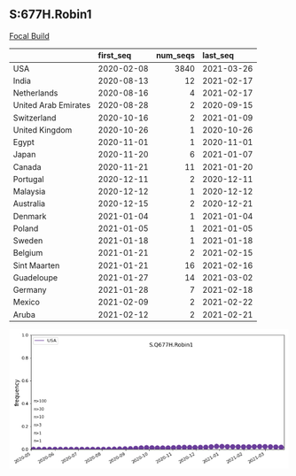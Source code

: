 

## S:677H.Robin1
[Focal Build](https://nextstrain.org/groups/neherlab/ncov/S.Q677H.Robin1?f_country=USA)

|                      | first_seq   |   num_seqs | last_seq   |
|:---------------------|:------------|-----------:|:-----------|
| USA                  | 2020-02-08  |       3840 | 2021-03-26 |
| India                | 2020-08-13  |         12 | 2021-02-17 |
| Netherlands          | 2020-08-16  |          4 | 2021-02-17 |
| United Arab Emirates | 2020-08-28  |          2 | 2020-09-15 |
| Switzerland          | 2020-10-16  |          2 | 2021-01-09 |
| United Kingdom       | 2020-10-26  |          1 | 2020-10-26 |
| Egypt                | 2020-11-01  |          1 | 2020-11-01 |
| Japan                | 2020-11-20  |          6 | 2021-01-07 |
| Canada               | 2020-11-21  |         11 | 2021-01-20 |
| Portugal             | 2020-12-11  |          2 | 2020-12-11 |
| Malaysia             | 2020-12-12  |          1 | 2020-12-12 |
| Australia            | 2020-12-15  |          2 | 2020-12-21 |
| Denmark              | 2021-01-04  |          1 | 2021-01-04 |
| Poland               | 2021-01-05  |          1 | 2021-01-05 |
| Sweden               | 2021-01-18  |          1 | 2021-01-18 |
| Belgium              | 2021-01-21  |          2 | 2021-02-15 |
| Sint Maarten         | 2021-01-21  |         16 | 2021-02-16 |
| Guadeloupe           | 2021-01-27  |         14 | 2021-03-02 |
| Germany              | 2021-01-28  |          7 | 2021-02-18 |
| Mexico               | 2021-02-09  |          2 | 2021-02-22 |
| Aruba                | 2021-02-12  |          2 | 2021-02-21 |

![Overall trends S.Q677H.Robin1](/overall_trends_figures/overall_trends_S.Q677H.Robin1.png)